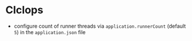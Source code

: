 # CIclops

- configure count of runner threads via `application.runnerCount` (default `5`) in the `application.json` file
